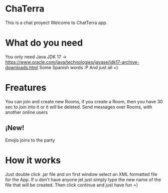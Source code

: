 # ChaTerra
This is a chat proyect 
Welcome to ChatTerra app.

# What do you need
You only need Java JDK 17 -> https://www.oracle.com/java/technologies/javase/jdk17-archive-downloads.html
Some Spanish words :P
And just all =)

# Freatures
You can join and create new Rooms, if you create a Room, then you have 30 sec to join into it or it will be deleted.
Send messages over Rooms, with another online users
## ¡New!
Emojis joins to the party

# How it works
Just double click .jar file and on first window select an XML formatted file for the App. If u don't have anyone jet just simply type the new name of the file that will be created.
Then click continue and just have fun =)
